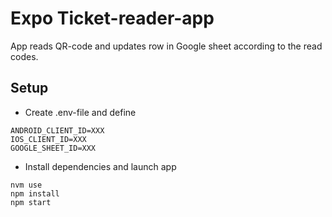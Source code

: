# Expo Ticket-reader-app

App reads QR-code and updates row in Google sheet according to the read codes.

## Setup

* Create .env-file and define
```
ANDROID_CLIENT_ID=XXX
IOS_CLIENT_ID=XXX
GOOGLE_SHEET_ID=XXX
```
* Install dependencies and launch app
```
nvm use
npm install
npm start
```